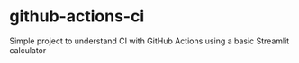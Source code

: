 # github-actions-ci
Simple project to understand CI with GitHub Actions using a basic Streamlit calculator
